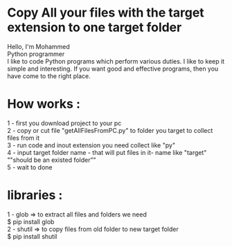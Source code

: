 # Copy All your files with the target extension to one target folder
Hello, I'm Mohammed  
 Python programmer  
I like to code Python programs which perform various duties. I like to keep it simple and interesting. If you want good and effective programs, then you have come to the right place.
# How works :
1 - first you download project to your pc   
2 - copy or cut file "getAllFilesFromPC.py" to folder you target to collect files from it  
3 - run code and inout extension you need collect like "py"  
4 - input target folder name - that will put files in it- name like "target"  ""should be an existed folder""  
5 - wait to done  


# libraries :
1 - glob => to extract all files and folders we need   
$ pip install glob  
2 - shutil => to copy files from old folder to new target folder   
$ pip install shutil  
